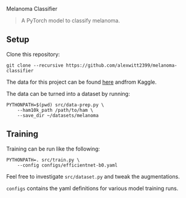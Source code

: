 Melanoma Classifier 
> A PyTorch model to classify melanoma.

## Setup

Clone this repository: 
```
git clone --recursive https://github.com/alexwitt2399/melanoma-classifier
```
The data for this project can be found 
[here](https://www.kaggle.com/kmader/skin-cancer-mnist-ham10000) andfrom Kaggle. 

The data can be turned into a dataset by running:
```
PYTHONPATH=$(pwd) src/data-prep.py \
    --ham10k_path /path/to/ham \
    --save_dir ~/datasets/melanoma
```

## Training 

Training can be run like the following: 
```
PYTHONPATH=. src/train.py \
    --config configs/efficientnet-b0.yaml 
```
Feel free to investigate `src/dataset.py` and tweak the augmentations.

`configs` contains the yaml definitions for various model training runs.